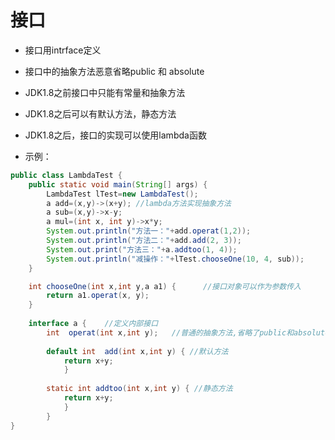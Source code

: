 # 接口
- 接口用intrface定义
- 接口中的抽象方法恶意省略public 和 absolute
- JDK1.8之前接口中只能有常量和抽象方法
- JDK1.8之后可以有默认方法，静态方法
- JDK1.8之后，接口的实现可以使用lambda函数

- 示例：
```java
public class LambdaTest {
	public static void main(String[] args) {
		LambdaTest lTest=new LambdaTest();
		a add=(x,y)->(x+y); //lambda方法实现抽象方法
		a sub=(x,y)->x-y;
		a mul=(int x, int y)->x*y;
		System.out.println("方法一："+add.operat(1,2));
		System.out.println("方法二："+add.add(2, 3));
		System.out.print("方法三："+a.addtoo(1, 4));
		System.out.println("减操作："+lTest.chooseOne(10, 4, sub));
	}

	int chooseOne(int x,int y,a a1) {      //接口对象可以作为参数传入
		return a1.operat(x, y);
	}
	
	interface a {    //定义内部接口
		int  operat(int x,int y);	//普通的抽象方法,省略了public和absolute
		
		default int  add(int x,int y) { //默认方法
			return x+y;
			}
        
		static int addtoo(int x,int y) { //静态方法
			return x+y;
			}
		}
}
```